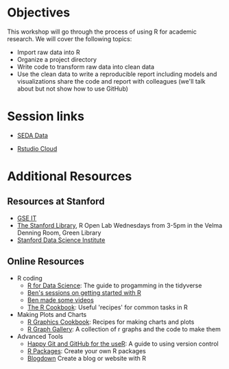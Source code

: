 # Objectives

This workshop will go through the process of using R for academic research. We 
will cover the following topics: 

- Import raw data into R
- Organize a project directory
- Write code to transform raw data into clean data
- Use the clean data to write a reproducible report including models and visualizations share the code and report with colleagues (we'll talk about but not show how to use GitHub)

# Session links

- [SEDA Data]()

- [Rstudio Cloud](https://rstudio.cloud/project/885106)

# Additional Resources
## Resources at Stanford

- [GSE IT](https://gse-it.stanford.edu/)
- [The Stanford Library](https://library.stanford.edu/projects/r), R Open Lab Wednesdays from 3-5pm in the Velma Denning Room, Green Library
- [Stanford Data Science Institute](https://datascience.stanford.edu/)

## Online Resources

- R coding
  - [R for Data Science](https://r4ds.had.co.nz/): The guide to progamming in the tidyverse
  - [Ben's sessions on getting started with R](https://github.com/stenhaug/stanfordsoc382)
  - [Ben made some videos](https://teachingr.com/)
  - [The R Cookbook](http://www.cookbook-r.com/): Useful 'recipes' for common tasks in R
- Making Plots and Charts
  - [R Graphics Cookbook](https://r-graphics.org/): Recipes for making charts and plots
  - [R Graph Gallery](https://www.r-graph-gallery.com/): A collection of r graphs and the code to make them
- Advanced Tools
  - [Happy Git and GitHub for the useR](https://happygitwithr.com/index.html): A guide to using version control
  - [R Packages](https://r-pkgs.org/): Create your own R packages
  - [Blogdown](https://bookdown.org/yihui/blogdown/) Create a blog or website with R
